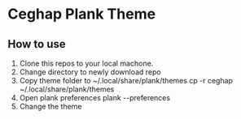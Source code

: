 # Ceghap Plank Theme

## How to use
1) Clone this repos to your local machone.
2) Change directory to newly download repo
3) Copy theme folder to ~/.local/share/plank/themes
    cp -r ceghap ~/.local/share/plank/themes
4) Open plank preferences
    plank --preferences
5) Change the theme

